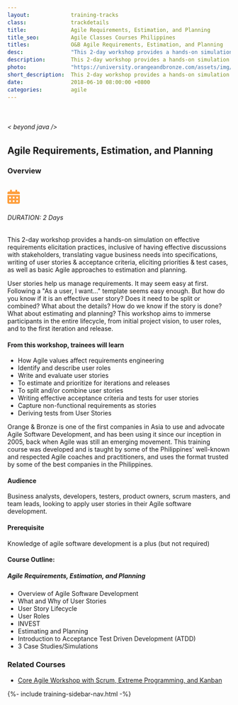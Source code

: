 ```yaml
---
layout:             training-tracks
class:              trackdetails
title:              Agile Requirements, Estimation, and Planning
title_seo:          Agile Classes Courses Philippines
titles:             O&B Agile Requirements, Estimation, and Planning
desc:               "This 2-day workshop provides a hands-on simulation on effective requirements elicitation practices, inclusive of having effective discussions with stakeholders, translating vague business needs into specifications, writing of user stories & acceptance criteria, eliciting priorities & test cases, as well as basic Agile approaches to estimation and planning."
description:        This 2-day workshop provides a hands-on simulation on effective requirements elicitation practices, inclusive of having effective discussions with stakeholders, translating vague business needs into specifications, writing of user stories & acceptance criteria, eliciting priorities & test cases, as well as basic Agile approaches to estimation and planning.
photo:              "https://university.orangeandbronze.com/assets/img/AgileRequirementsEstimationAndPlanning-FBLinkPostPhoto.png"
short_description:  This 2-day workshop provides a hands-on simulation on effective requirements elicitation practices, inclusive of having effective discussions with stakeholders, translating vague business needs into specifications, writing of user stories & acceptance criteria, eliciting priorities & test cases, as well as basic Agile approaches to estimation and planning.
date:               2018-06-10 08:00:00 +0800
categories:         agile
---
```

<div class="section-content">
    <div class="container-fluid auto-1110">
        <div class="row">
            <div class="col">
                <div class="panel-content">
                    <div class="title-section">
                        <img src="{{ "assets/img/title-software.png" | relative_url }}" alt="">
                        <div class="title">
                            <h6>
                                < beyond java />
                            </h6>
                            <h2>Agile Requirements, Estimation, and Planning</h2>
                        </div>
                    </div>
                    <div class="row" data-sticky-container>
                        <div class="track-panel">
                            <div class="track-content">
                                <section id="overview">
                                    <h3>Overview</h3>
                                    <img class="mb30 img-fluid" src="{{ "assets/img/AgileRequirementsEstimationAndPlanning-cover.png" | relative_url }}" alt="">
                                    <div class="track-details">
                                        <div class="details mr40">
                                            <img src="/assets/img/ico-calendar.svg" alt="">
                                            <h6>DURATION: 2 Days</h6>
                                        </div>
                                    </div>
                                    <p>This 2-day workshop provides a hands-on simulation on effective requirements elicitation practices, inclusive of having effective discussions with stakeholders, translating vague business needs into specifications, writing of user stories & acceptance criteria, eliciting priorities & test cases, as well as basic Agile approaches to estimation and planning.</p>
                                    <p>User stories help us manage requirements. It may seem easy at first. Following a "As a user, I want…" template seems easy enough. But how do you know if it is an effective user story? Does it need to be split or combined? What about the details? How do we know if the story is done? What about estimating and planning? This workshop aims to immerse participants in the entire lifecycle, from initial project vision, to user roles, and to the first iteration and release.</p>
                                    <h4>From this workshop, trainees will learn</h4>
                                    <ul>
                                    <li>How Agile values affect requirements engineering</li>
                                    <li>Identify and describe user roles</li>
                                    <li>Write and evaluate user stories</li>
                                    <li>To estimate and prioritize for iterations and releases</li>
                                    <li>To split and/or combine user stories</li>
                                    <li>Writing effective acceptance criteria and tests for user stories</li>
                                    <li>Capture non-functional requirements as stories</li>
                                    <li>Deriving tests from User Stories</li>
                                    </ul>
                                    <p>Orange & Bronze is one of the first companies in Asia to use and advocate Agile Software Development, and has been using it since our inception in 2005, back when Agile was still an emerging movement. This training course was developed and is taught by some of the Philippines' well-known and respected Agile coaches and practitioners, and uses the format trusted by some of the best companies in the Philippines.</p>
                                    <h4>Audience</h4>
                                    <p>Business analysts, developers, testers, product owners, scrum masters, and team leads, looking to apply user stories in their Agile software development.</p>
                                    <h4>Prerequisite</h4>
                                    <p>Knowledge of agile software development is a plus (but not required)</p>
                                </section>
                                <section id="topic-outline">
                                    <h4>
                                        Course Outline:
                                    </h4>
                                    <h5 class="course-title">Agile Requirements, Estimation, and Planning</h5>
                                    <ul class="course-outline">
                                    <li>Overview of Agile Software Development</li>
                                    <li>What and Why of User Stories</li>
                                    <li>User Story Lifecycle</li>
                                    <li>User Roles</li>
                                    <li>INVEST</li>
                                    <li>Estimating and Planning</li>
                                    <li>Introduction to Acceptance Test Driven Development (ATDD)</li>
                                    <li>3 Case Studies/Simulations</li>
                                    </ul>
                                </section>
                                <section>
                                    <h3>Related Courses</h3>
                                    <ul class="course-outline">
                                        <li><a href="/agile/core-agile/" target="_blank">Core Agile Workshop with Scrum, Extreme Programming, and Kanban</a></li>
                                    </ul>
                                </section>
                                <!-- <section id="faq">
                                    <h3>Frequently Asked Questions</h3>
                                    <div class="faq-list" id="accordion">
                                        <a class="faq-card">
                                            <div class="faq-header collapsed" id="heading-1" data-toggle="collapse" data-target="#collapse-1" aria-expanded="true" aria-controls="collapse-1">
                                                <h4 class="title">
                                                    What are the prerequisites needed before I take this training track?
                                                </h4>
                                                <img src="{{ "assets/img/ico-chevron-down.svg" | relative_url }}" alt="" class="ico">
                                            </div>
                                            <div id="collapse-1" class="collapse faq-body" aria-labelledby="heading-1" data-parent="#accordion">
                                                <div class="content">
                                                    <p>
                                                        None.
                                                    </p>
                                                </div>
                                            </div>
                                        </a>
                                        <a class="faq-card">
                                            <div class="faq-header collapsed" id="heading-2" data-toggle="collapse" aria-expanded="false" data-target="#collapse-2" aria-controls="collapse-2">
                                                <h4 class="title">
                                                    What skills should I expect to possess at the end of the course?
                                                </h4>
                                                <img src="{{ "assets/img/ico-chevron-down.svg" | relative_url }}" alt="" class="ico">
                                            </div>
                                            <div id="collapse-2" class="collapse faq-body" aria-labelledby="heading-2" data-parent="#accordion">
                                                <div class="content">
                                                    <p>
                                                       Learn basic installation and creating creating databases and collections.
                                                    </p>
                                                </div>
                                            </div>
                                        </a>
                                    </div>
                                </section> -->
                            </div>
                            {%- include training-sidebar-nav.html -%}
                        </div>
                    </div>
                </div>
            </div>
        </div>
    </div>
</div>